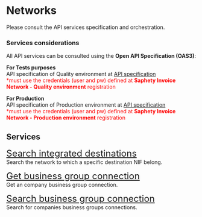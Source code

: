 # Networks
Please consult the API services specification and orchestration.

### Services considerations
All API services can be consulted using the **Open API Specification (OAS3)**:

**For Tests purposes**<br>
API specification of Quality environment at [API specification](https://dcn-solution-qa.saphety.com/IN2.IntegrationAccess.WebApi/swagger/index.html)<br>
<font color=red>\*must use the credentials (user and pw) defined at **Saphety Invoice Network - Quality environment** registration</font>

**For Production**<br>
API specification of Production environment at [API specification](https://dcn-solution.saphety.com/IN2.IntegrationAccess.WebApi/swagger/index.html)<br>
<font color=red>\*must use the credentials (user and pw) defined at **Saphety Invoice Network - Production environment** registration</font>

## Services
<font size="5">[Search integrated destinations](../../notebooks/networks/search-integrated-destinations.ipynb)</font><br>
Search the network to which a specific destination NIF belong.

<font size="5">[Get business group connection](../../notebooks/networks/get-business-group-connection.ipynb)</font><br>
Get an company business group connection.

<font size="5">[Search business group connection](../../notebooks/networks/search-business-group-connection.ipynb)</font><br>
Search for companies business groups connections.